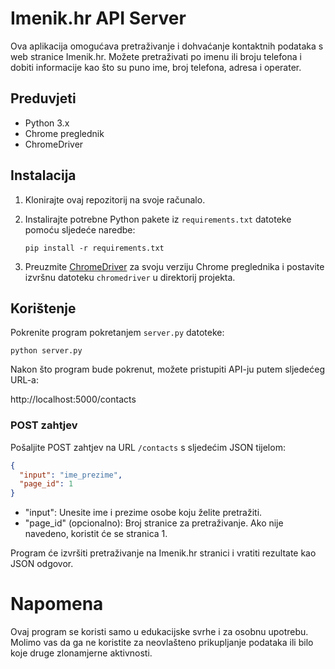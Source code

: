 # Imenik.hr API Server

Ova aplikacija omogućava pretraživanje i dohvaćanje kontaktnih podataka s web stranice Imenik.hr. Možete pretraživati po imenu ili broju telefona i dobiti informacije kao što su puno ime, broj telefona, adresa i operater.

## Preduvjeti

- Python 3.x
- Chrome preglednik
- ChromeDriver

## Instalacija

1. Klonirajte ovaj repozitorij na svoje računalo.

2. Instalirajte potrebne Python pakete iz `requirements.txt` datoteke pomoću sljedeće naredbe:

   ```pip install -r requirements.txt```

3. Preuzmite [ChromeDriver](https://sites.google.com/a/chromium.org/chromedriver/) za svoju verziju Chrome preglednika i postavite izvršnu datoteku `chromedriver` u direktorij projekta.

## Korištenje

Pokrenite program pokretanjem `server.py` datoteke:

```python server.py```

Nakon što program bude pokrenut, možete pristupiti API-ju putem sljedećeg URL-a:

http://localhost:5000/contacts


### POST zahtjev

Pošaljite POST zahtjev na URL `/contacts` s sljedećim JSON tijelom:

```json 
{
  "input": "ime_prezime",
  "page_id": 1
}
```

- "input": Unesite ime i prezime osobe koju želite pretražiti.
- "page_id" (opcionalno): Broj stranice za pretraživanje. Ako nije navedeno, koristit će se stranica 1.

Program će izvršiti pretraživanje na Imenik.hr stranici i vratiti rezultate kao JSON odgovor.

# Napomena
Ovaj program se koristi samo u edukacijske svrhe i za osobnu upotrebu. Molimo vas da ga ne koristite za neovlašteno prikupljanje podataka ili bilo koje druge zlonamjerne aktivnosti.




